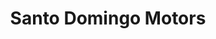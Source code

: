 ---
title: "Santo Domingo Motors"
url: /santo-domingo/santo-domingo-motors-avenida-abraham-lincoln/
shop: coche
---